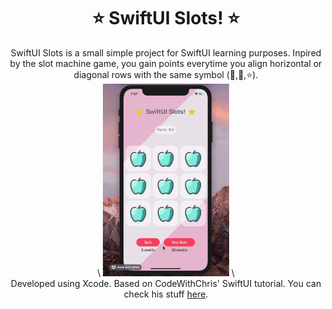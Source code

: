 
<h1 align="center"> ⭐ SwiftUI Slots! ⭐ </h1>

<p align="center">
SwiftUI Slots is a small simple project for SwiftUI learning purposes.
Inpired by the slot machine game, you gain points everytime you align horizontal or diagonal rows with the same symbol (🍏,🍒,⭐).
<br />
\
  <img src="https://github.com/olvrmei/SwiftUI-Slots/blob/master/preview.gif?raw=true" width=40% height=40%>
\
<br />
Developed using Xcode. Based on CodeWithChris' SwiftUI tutorial.
  You can check his stuff <a href="https://codewithchris.com/">here</a>.
  </p>
